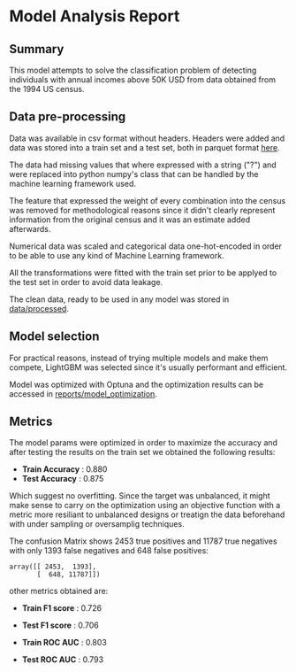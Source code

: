 # Model Analysis Report

## Summary
This model attempts to solve the classification problem of detecting individuals with annual incomes above 50K USD from data obtained from the 1994 US census. 

## Data pre-processing
Data was available in csv format without headers. Headers were added and data was stored into a train set and a test set, both in parquet format [here](https://github.com/nelson-io/citi-documentation-test/tree/main/data/interim).

The data had missing values that where expressed with a string ("?") and were replaced into python numpy's class that can be handled by the machine learning framework used.

The feature that expressed the weight of every combination into the census was removed for methodological reasons since it didn't clearly represent information from the original census and it was an estimate added afterwards.

Numerical data was scaled and categorical data one-hot-encoded in order to be able to use any kind of Machine Learning framework.

All the transformations were fitted with the train set prior to be applyed to the test set in order to avoid data leakage.

The clean data, ready to be used in any model was stored in [data/processed](https://github.com/nelson-io/citi-documentation-test/tree/main/data/processed).


## Model selection

For practical reasons, instead of trying multiple models and make them compete, LightGBM was selected since it's usually performant and efficient.

Model was optimized with Optuna and the optimization results can be accessed in [reports/model_optimization](https://github.com/nelson-io/citi-documentation-test/blob/main/reports/model_optimization.md).

## Metrics

The model params were optimized in order to maximize the accuracy and after testing the results on the train set we obtained the following results:
* **Train Accuracy** : 0.880
* **Test Accuracy** :  0.875

Which suggest no overfitting. Since the target was unbalanced, it might make sense to carry on the optimization using an objective function with a metric more resiliant to unbalanced designs or treatign the data beforehand with under sampling or oversamplig techniques.

The confusion Matrix shows 2453 true positives and 11787 true negatives with only 1393 false negatives and 648 false positives:
```
array([[ 2453,  1393],
       [  648, 11787]])
```

other metrics obtained are:

* **Train F1 score** : 0.726
* **Test F1 score** :  0.706

* **Train ROC AUC** : 0.803
* **Test ROC AUC** :  0.793


